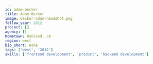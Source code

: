 ```yaml
---
id: adam-becker
title: Adam Becker
image: becker-adam-headshot.png
fellow_year: 2012
project: []
agency: []
hometown: Oakland, CA
region: west
bio_short: None
tags: ['west', '2012']
skills: ['frontend development', 'product', 'backend development']
---
```



